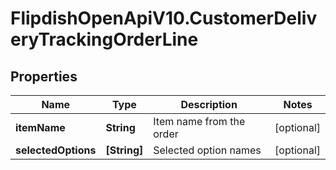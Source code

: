 # FlipdishOpenApiV10.CustomerDeliveryTrackingOrderLine

## Properties
Name | Type | Description | Notes
------------ | ------------- | ------------- | -------------
**itemName** | **String** | Item name from the order | [optional] 
**selectedOptions** | **[String]** | Selected option names | [optional] 


